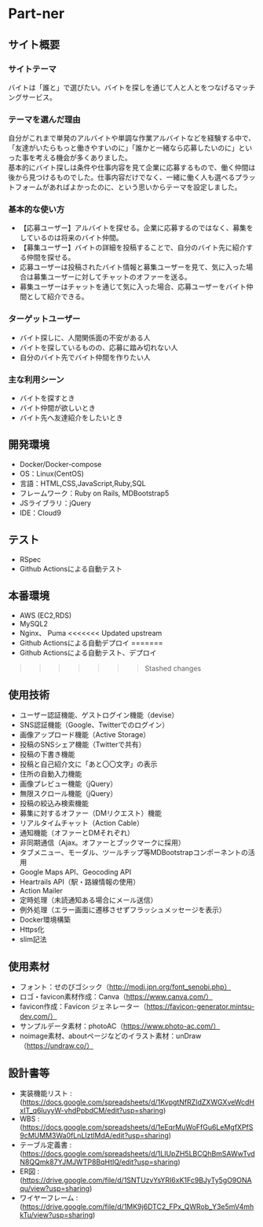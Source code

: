 # Part-ner

## サイト概要
### サイトテーマ
バイトは「誰と」で選びたい。バイトを探しを通じて人と人とをつなげるマッチングサービス。


### テーマを選んだ理由
自分がこれまで単発のアルバイトや単調な作業アルバイトなどを経験する中で、「友達がいたらもっと働きやすいのに」「誰かと一緒なら応募したいのに」といった事を考える機会が多くありました。<br>
基本的にバイト探しは条件や仕事内容を見て企業に応募するもので、働く仲間は後から見つけるものでした。仕事内容だけでなく、一緒に働く人も選べるプラットフォームがあればよかったのに、という思いからテーマを設定しました。

### 基本的な使い方
* 【応募ユーザー】アルバイトを探せる。企業に応募するのではなく、募集をしているのは将来のバイト仲間。
* 【募集ユーザー】バイトの詳細を投稿することで、自分のバイト先に紹介する仲間を探せる。
* 応募ユーザーは投稿されたバイト情報と募集ユーザーを見て、気に入った場合は募集ユーザーに対してチャットのオファーを送る。
* 募集ユーザーはチャットを通じて気に入った場合、応募ユーザーをバイト仲間として紹介できる。

### ターゲットユーザー
* バイト探しに、人間関係面の不安がある人
* バイトを探しているものの、応募に踏み切れない人
* 自分のバイト先でバイト仲間を作りたい人

### 主な利用シーン
* バイトを探すとき
* バイト仲間が欲しいとき
* バイト先へ友達紹介をしたいとき

## 開発環境
- Docker/Docker-compose
- OS：Linux(CentOS)
- 言語：HTML,CSS,JavaScript,Ruby,SQL
- フレームワーク：Ruby on Rails, MDBootstrap5
- JSライブラリ：jQuery
- IDE：Cloud9

## テスト
- RSpec
- Github Actionsによる自動テスト

## 本番環境
- AWS (EC2,RDS)
- MySQL2
- Nginx、 Puma
<<<<<<< Updated upstream
- Github Actionsによる自動デプロイ
=======
- Github Actionsによる自動テスト、デプロイ
>>>>>>> Stashed changes

## 使用技術
- ユーザー認証機能、ゲストログイン機能（devise）
- SNS認証機能（Google、Twitterでのログイン）
- 画像アップロード機能（Active Storage）
- 投稿のSNSシェア機能（Twitterで共有）
- 投稿の下書き機能
- 投稿と自己紹介文に「あと〇〇文字」の表示
- 住所の自動入力機能
- 画像プレビュー機能（jQuery）
- 無限スクロール機能（jQuery）
- 投稿の絞込み検索機能
- 募集に対するオファー（DMリクエスト）機能
- リアルタイムチャット（Action Cable）
- 通知機能（オファーとDMそれぞれ）
- 非同期通信（Ajax。オファーとブックマークに採用）
- タブメニュー、モーダル、ツールチップ等MDBootstrapコンポーネントの活用
- Google Maps API、Geocoding API
- Heartrails API（駅・路線情報の使用）
- Action Mailer
- 定時処理（未読通知ある場合にメール送信）
- 例外処理（エラー画面に遷移させずフラッシュメッセージを表示）
- Docker環境構築
- Https化
- slim記法

## 使用素材
- フォント：せのびゴシック（http://modi.jpn.org/font_senobi.php）
- ロゴ・favicon素材作成：Canva（https://www.canva.com/）
- favicon作成：Favicon ジェネレーター（https://favicon-generator.mintsu-dev.com/）
- サンプルデータ素材：photoAC（https://www.photo-ac.com/）
- noimage素材、aboutページなどのイラスト素材：unDraw（https://undraw.co/）

## 設計書等
- 実装機能リスト : (https://docs.google.com/spreadsheets/d/1KvpgtNfRZIdZXWGXveWcdHxIT_q6luyyW-vhdPpbdCM/edit?usp=sharing)
- WBS : (https://docs.google.com/spreadsheets/d/1eEqrMuWoFfGu6LeMgfXPfS9cMUMM3Wa0fLnLIztlMdA/edit?usp=sharing)
- テーブル定義書 : (https://docs.google.com/spreadsheets/d/1LIUpZH5LBCQhBmSAWwTvdN8QQmk87YJMJWTP8BqHtIQ/edit?usp=sharing)
- ER図 : (https://drive.google.com/file/d/1SNTUzvYsYRI6xK1Fc9BJyTy5gO9ONAqu/view?usp=sharing)
- ワイヤーフレーム : (https://drive.google.com/file/d/1MK9j6DTC2_FPx_QWRob_Y3e5mV4mhkTu/view?usp=sharing)